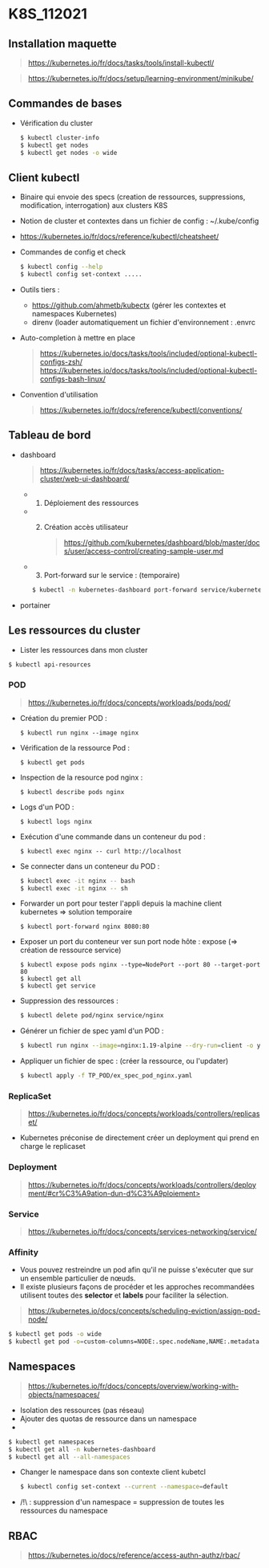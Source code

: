 # K8S_112021

## Installation maquette

> https://kubernetes.io/fr/docs/tasks/tools/install-kubectl/

> https://kubernetes.io/fr/docs/setup/learning-environment/minikube/

## Commandes de bases

- Vérification du cluster

    ```bash
    $ kubectl cluster-info
    $ kubectl get nodes
    $ kubectl get nodes -o wide
    ```

## Client kubectl

- Binaire qui envoie des specs (creation de ressources, suppressions, modification, interrogation) aux clusters K8S

- Notion de cluster et contextes dans un fichier de config : ~/.kube/config

- https://kubernetes.io/fr/docs/reference/kubectl/cheatsheet/

- Commandes de config et check 

    ```bash
    $ kubectl config --help
    $ kubectl config set-context .....
    ```

- Outils tiers :

    - https://github.com/ahmetb/kubectx (gérer les contextes et namespaces Kubernetes)
    - direnv (loader automatiquement un fichier d'environnement : .envrc


- Auto-completion à mettre en place


    > https://kubernetes.io/docs/tasks/tools/included/optional-kubectl-configs-zsh/
    > https://kubernetes.io/docs/tasks/tools/included/optional-kubectl-configs-bash-linux/

- Convention d'utilisation

    > https://kubernetes.io/fr/docs/reference/kubectl/conventions/


## Tableau de bord

- dashboard

    > https://kubernetes.io/fr/docs/tasks/access-application-cluster/web-ui-dashboard/

    - 1. Déploiement des ressources
    - 2. Création accès utilisateur

           > https://github.com/kubernetes/dashboard/blob/master/docs/user/access-control/creating-sample-user.md

    - 3. Port-forward sur le service : (temporaire)

        ```bash
        $ kubectl -n kubernetes-dashboard port-forward service/kubernetes-dashboard 8080:443
        ```

- portainer



## Les ressources du cluster

- Lister les ressources dans mon cluster 

```bash
$ kubectl api-resources
```

### POD

> https://kubernetes.io/fr/docs/concepts/workloads/pods/pod/

- Création du premier POD :

   ```$ kubectl run nginx --image nginx```

- Vérification de la ressource Pod : 

   ```$ kubectl get pods```

- Inspection de la resource pod nginx :

  ```$ kubectl describe pods nginx```

- Logs d'un POD :

   ```$ kubectl logs nginx```

- Exécution d'une commande dans un conteneur du pod :

   ```$ kubectl exec nginx -- curl http://localhost```

- Se connecter dans un conteneur du POD :

    ```bash
    $ kubectl exec -it nginx -- bash
    $ kubectl exec -it nginx -- sh
    ```

- Forwarder un port pour tester l'appli depuis la machine client kubernetes => solution temporaire

    ```
    $ kubectl port-forward nginx 8080:80
    ```

- Exposer un port du conteneur ver sun port node hôte : expose (=> création de ressource service)

    ```
    $ kubectl expose pods nginx --type=NodePort --port 80 --target-port 80
    $ kubectl get all
    $ kubectl get service
    ```

- Suppression des ressources :

    ```bash
    $ kubectl delete pod/nginx service/nginx
    ```

- Générer un fichier de spec yaml d'un POD :

    ```bash
    $ kubectl run nginx --image=nginx:1.19-alpine --dry-run=client -o yaml > ex_spec_pod_nginx.yaml
    ```

- Appliquer un fichier de spec : (créer la ressource, ou l'updater)

    ```bash
    $ kubectl apply -f TP_POD/ex_spec_pod_nginx.yaml
    ```

### ReplicaSet

> https://kubernetes.io/fr/docs/concepts/workloads/controllers/replicaset/

- Kubernetes préconise de directement créer un deployment qui prend en charge le replicaset

### Deployment

> https://kubernetes.io/fr/docs/concepts/workloads/controllers/deployment/#cr%C3%A9ation-dun-d%C3%A9ploiement> 


### Service 

> https://kubernetes.io/fr/docs/concepts/services-networking/service/


### Affinity

- Vous pouvez restreindre un pod afin qu'il ne puisse s'exécuter que sur un ensemble particulier de nœuds. 
- Il existe plusieurs façons de procéder et les approches recommandées utilisent toutes des **selector** et **labels** pour faciliter la sélection.

> https://kubernetes.io/docs/concepts/scheduling-eviction/assign-pod-node/

```bash
$ kubectl get pods -o wide
$ kubectl get pod -o=custom-columns=NODE:.spec.nodeName,NAME:.metadata.name
```

## Namespaces

> https://kubernetes.io/fr/docs/concepts/overview/working-with-objects/namespaces/

- Isolation des ressources (pas réseau)
- Ajouter des quotas de ressource dans un namespace
- 

```bash
$ kubectl get namespaces
$ kubectl get all -n kubernetes-dashboard
$ kubectl get all --all-namespaces
```

- Changer le namespace dans son contexte client kubetcl 

   ```bash
   $ kubectl config set-context --current --namespace=default
   ```

- /!\ : suppression d'un namespace = suppression de toutes les ressources du namespace


## RBAC

> https://kubernetes.io/docs/reference/access-authn-authz/rbac/